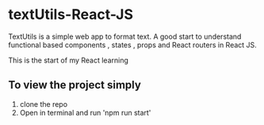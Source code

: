# textUtils-React-JS
TextUtils is a simple web app to format text. A good start to understand functional based components , 
states , props and React routers in React JS.

This is the start of my React learning

## To view the project simply 

1. clone the repo
2. Open in terminal and run 'npm run start'
